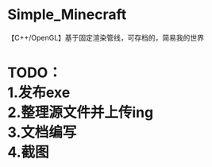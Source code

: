 # Simple_Minecraft
【C++/OpenGL】基于固定渲染管线，可存档的，简易我的世界

TODO：  
1.发布exe  
2.整理源文件并上传ing  
3.文档编写  
4.截图  
=== 
